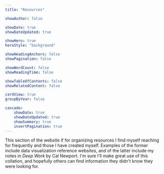 ```yaml
---
title: "Resources"

showAuthor: false

showDate: true
showDateUpdated: true

showHero: true
heroStyle: "background"

showHeadingAnchors: false
showPagination: false

showWordCount: false
showReadingTime: false

showTableOfContents: false
showRelatedContent: false

cardView: true
groupByYear: false

cascade:
    showDate: true
    showDateUpdated: true
    showSummary: true
    invertPagination: true
---
```


This section of the website if for organizing resources I find myself reaching for frequently and those I have created myself.
Examples of the former include data visualization reference websites, and of the latter include my notes in *Deep Work* by Cal Newport.
I'm sure I'll make great use of this collation, and hopefully others can find information they didn't know they were looking for.
